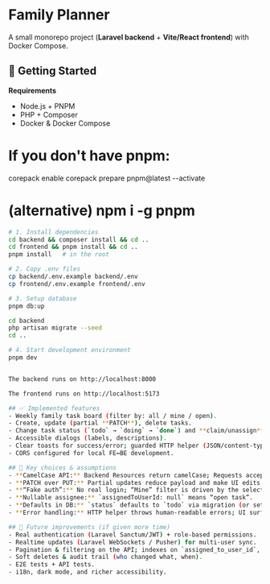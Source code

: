 # Family Planner

A small monorepo project (**Laravel backend** + **Vite/React frontend**) with Docker Compose.

## 🚀 Getting Started

**Requirements**

- Node.js + PNPM
- PHP + Composer
- Docker & Docker Compose

# If you don't have pnpm:

corepack enable
corepack prepare pnpm@latest --activate

# (alternative) npm i -g pnpm

```bash
# 1. Install dependencies
cd backend && composer install && cd ..
cd frontend && pnpm install && cd ..
pnpm install   # in the root

# 2. Copy .env files
cp backend/.env.example backend/.env
cp frontend/.env.example frontend/.env

# 3. Setup database
pnpm db:up

cd backend
php artisan migrate --seed
cd ..

# 4. Start development environment
pnpm dev


The backend runs on http://localhost:8000

The frontend runs on http://localhost:5173

## ✅ Implemented features
- Weekly family task board (filter by: all / mine / open).
- Create, update (partial **PATCH**), delete tasks.
- Change task status (`todo` → `doing` → `done`) and **claim/unassign** tasks.
- Accessible dialogs (labels, descriptions).
- Clear toasts for success/error; guarded HTTP helper (JSON/content-type checks).
- CORS configured for local FE↔BE development.

## 🔧 Key choices & assumptions
- **CamelCase API:** Backend Resources return camelCase; Requests accept camelCase and map to DB snake_case → keeps frontend simple (no client-side mapping).
- **PATCH over PUT:** Partial updates reduce payload and make UI edits cheaper (e.g., updating just `status` or `assignedToUserId`).
- **“Fake auth”:** No real login; “Mine” filter is driven by the selected/current UI user.
- **Nullable assignee:** `assignedToUserId: null` means “open task”.
- **Defaults in DB:** `status` defaults to `todo` via migration (or set server-side if not using default).
- **Error handling:** HTTP helper throws human-readable errors; UI surfaces toasts.

## 🚀 Future improvements (if given more time)
- Real authentication (Laravel Sanctum/JWT) + role-based permissions.
- Realtime updates (Laravel WebSockets / Pusher) for multi-user sync.
- Pagination & filtering on the API; indexes on `assigned_to_user_id`, `status`, `due_day`.
- Soft deletes & audit trail (who changed what, when).
- E2E tests + API tests.
- i18n, dark mode, and richer accessibility.

```
